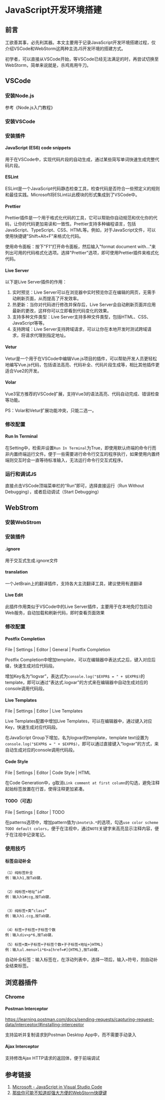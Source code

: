 # JavaScript开发环境搭建

## 前言

工欲善其事，必先利其器。本文主要用于记录JavaScript开发环境搭建过程，仅介绍VSCode和WebStorm这两种主流JS开发环境的搭建方式。

初学者，可以直接从VSCode开始，等VSCode已经无法满足的时，再尝试切换至WebStorm，简单来说就是，杀鸡焉用牛刀。


## VSCode

### 安装Node.js

参考《Node.js入门教程》


### 安装VSCode



### 安装插件

#### JavaScript (ES6) code snippets

用于在VSCode中，实现代码片段的自动生成，通过某些简写单词快速生成完整代码片段。

#### ESLint

ESLint是一个JavaScript代码静态检查工具，检查代码是否符合一些预定义的规则和最佳实践。Microsoft将ESLint以此模块的形式集成到了VSCode中。


#### Prettier

Prettier插件是一个用于格式化代码的工具，它可以帮助你自动规范和优化你的代码，让你的代码更加易读和一致性。Prettier支持多种编程语言，包括JavaScript、TypeScript、CSS、HTML等。例如，对于JavaScript文件，可以使用快捷键"Shift+Alt+F"来格式化代码。

使用命令面板：按下"F1"打开命令面板，然后输入"format document with..."来列出可用的代码格式化选项。选择"Prettier"选项，即可使用Prettier插件来格式化代码。


#### Live Server

以下是Live Server插件的作用：

1. 实时预览：Live Server可以在浏览器中实时预览你正在编辑的网页，无需手动刷新页面，从而提高了开发效率。
2. 热更新：当你对代码进行修改并保存后，Live Server会自动刷新页面并应用最新的更改，这样你可以立即看到代码变化的效果。
3. 支持多种文件类型：Live Server支持多种文件类型，包括HTML、CSS、JavaScript等等。
4. 支持跨域：Live Server支持跨域请求，可以让你在本地开发时测试跨域请求，将请求代理到指定地址。

#### Vetur

Vetur是一个用于在VSCode中编辑Vue.js项目的插件，可以帮助开发人员更轻松地编写Vue.js代码，包括语法高亮、代码补全、代码片段生成等，相比其他插件更适合Vue2的开发。


#### Volar

Vue3官方推荐的VSCode扩展，支持Vue3的语法高亮、代码自动完成、错误检查等功能。

PS：Volar和Vetur扩展功能冲突，只能二选一。


### 修改配置

#### Run In Terminal

在Setting中，检索并设置`Run In Terminal`为True，即使用默认终端的命令行而非内置终端运行文件。便于一些需要进行命令行交互的程序执行，如果使用内置终端则交互时会一直等待标准输入，无法运行命令行交互式程序。


### 运行和调试JS

直接点击VSCode顶端菜单栏的“Run”即可，选择直接运行（Run Without Debugging），或者启动调试（Start Debugging）


## WebStrom


### 安装WebStrom


### 安装插件

#### .ignore

用于交互式生成.ignore文件

#### translation

一个JetBrain上的翻译插件，支持各大主流翻译工具，建议使用有道翻译

#### Live Edit

此插件作用类似于VSCode中的Live Server插件，主要用于在本地免打包启动Web服务，自动加载和刷新代码，即时查看页面效果


### 修改配置

#### Postfix Completion

File | Settings | Editor | General | Postfix Completion

Postfix Completion中增加template，可以在编辑器中表达式之后，键入对应后缀，快速生成对应代码段。

增加Key名为“logvar”，表达式为`console.log("$EXPR$ = " + $EXPR$)`的template，即可以通过“表达式.logvar”的方式来在编辑器中自动生成对应的console调用代码段。


#### Live Templates

File | Settings | Editor | Live Templates

Live Templates配置中增加Live Templates，可以在编辑器中，通过键入对应Key，快速生成对应代码段。

在JavaScript Group下增加，名为logvar的template，template text设置为`console.log("$EXPR$ = " + $EXPR$)`，即可以通过直接键入“logvar”的方式，来自动生成对应的console调用代码段。

#### Code Style

File | Settings | Editor | Code Style | HTML

在Code Generation中，g取消`Link comment at first column`的勾选，避免注释起始标签放置在行首，使得注释更加紧凑。

#### TODO（可选）

File | Settings | Editor | TODO

在patterns选项中，增加pattern值为`\bnote\b.*`的选项，勾选`use color scheme TODO default colors`，便于在注视中，通过`NOTE`关键字来高亮显示注释内容，便于在注视中记录笔记。


### 使用技巧

#### 标签自动补全
```
（1）纯标签补全
例：输入h1,按Tab键，


（2）纯标签+地址“id”
例：输入h1#ccg,按Tab键，


（3）纯标签+类“class”
例：输入h1.ccg,按Tab键，


（4）标签+子标签+子标签个数
例：输入div>p*6,按Tab键，

（5）标签+类+子标签+子标签个数+子子标签+地址+}HTML}
例：输入ul.menu>li*6>a[href=#]{HTML},按Tab键，
```


自动补全标签：输入标签在，在浮动列表中，选择一项后，输入`>`符号，则自动补全结束标签。


## 浏览器插件


### Chrome

#### Postman Interceptor
https://learning.postman.com/docs/sending-requests/capturing-request-data/interceptor/#installing-interceptor

支持监听并复制请求到Postman Desktop App中，而不需要手动录入

#### Ajax Interceptor

支持修改Ajax HTTP请求的返回体，便于前端调试

## 参考链接
1. [Microsoft - JavaScript in Visual Studio Code](https://code.visualstudio.com/docs/languages/javascript)
2. [那些你可能不知道却强大方便的WebStorm快捷键](https://blog.csdn.net/haoshidai/article/details/50810980)
